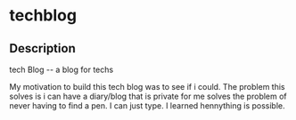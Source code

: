 # techblog

## Description

tech Blog -- a blog for techs 


My motivation to build this tech blog was to see if i could. The problem this solves is i can have a diary/blog that is private for me
solves the problem of never having to find a pen. I can just type. 
I learned hennything is possible. 


